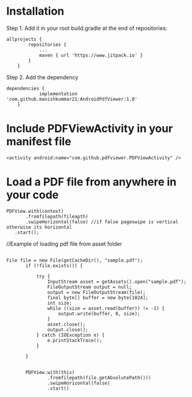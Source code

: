 # Installation
Step 1. Add it in your root build.gradle at the end of repositories:
```
allprojects {
		repositories {
			...
			maven { url 'https://www.jitpack.io' }
		}
	}
```  
Step 2. Add the dependency
```
dependencies {
	        implementation 'com.github.manishkummar21:AndroidPdfViewer:1.0'
	}
 ``` 
 
 # Include PDFViewActivity in your manifest file
 
 ```
 <activity android:name="com.github.pdfviewer.PDFViewActivity" />
 
 ```
 
 # Load a PDF file from anywhere in your code
 
 ```
 PDFView.with(context)
        .fromfilepath(fileapth)
        .swipeHorizontal(false) //if false pageswipe is vertical otherwise its horizontal
	.start();
```	
	
	
//Example of loading pdf file from asset folder
 ```

 File file = new File(getCacheDir(), "sample.pdf");
        if (!file.exists()) {

            try {
                InputStream asset = getAssets().open("sample.pdf");
                FileOutputStream output = null;
                output = new FileOutputStream(file);
                final byte[] buffer = new byte[1024];
                int size;
                while ((size = asset.read(buffer)) != -1) {
                    output.write(buffer, 0, size);
                }
                asset.close();
                output.close();
            } catch (IOException e) {
                e.printStackTrace();
            }

        }
	
	
        PDFView.with(this)
                .fromfilepath(file.getAbsolutePath()))
                .swipeHorizontal(false)
                .start()
 ```

